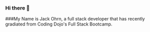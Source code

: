 ### Hi there 👋
###My Name is Jack Ohrn, a full stack developer that has recently gradiated from Coding Dojo's Full Stack Bootcamp.

